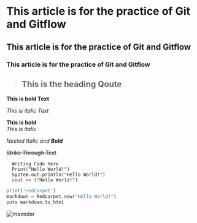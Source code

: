 # This article is for the practice of Git and Gitflow
## This article is for the practice of Git and Gitflow
### This article is for the practice of Git and Gitflow


>## This is the heading Qoute

**This is bold Text**

*This is italic Text*

__This is bold__  
_This is italic_


_Nested Italic and **Bold**_

~~Strike Through Text~~

``` 
  Writing Code Here 
  Print("Hello World!") 
  System.out.println("Hello World!")
  cout << ("Hello World!")

```

```python
print('redcarpet')
markdown = Redcarpet.new("Hello World!")
puts markdown.to_html
```


![mazedar](https://user-images.githubusercontent.com/40295656/153543707-8ddd42bc-b283-43cf-8a00-130c4bcd638a.jpg)
